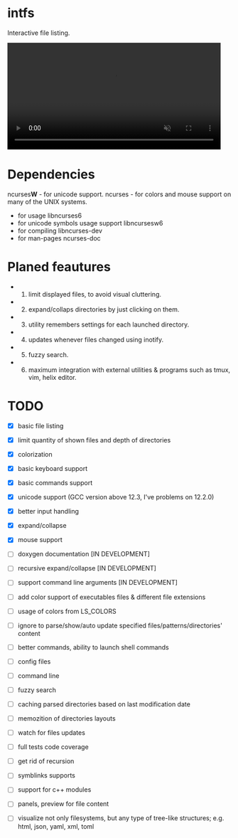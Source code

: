 # intfs
Interactive file listing.

<video width="480" autoplay loop muted>
  <source src="https://github.com/serkosal/intfl/blob/main/demo.mp4?raw=true" type="video/mp4">
  Ваш браузер не поддерживает видео.
</video>



# Dependencies
ncurses**W** - for unicode support.
ncurses      - for colors and mouse support on many of the UNIX systems. 

- for usage libncurses6 
- for unicode symbols usage support libncursesw6 
- for compiling libncurses-dev 
- for man-pages ncurses-doc

# Planed feautures

- 1. limit displayed files, to avoid visual cluttering.
- 2. expand/collaps directories by just clicking on them.
- 3. utility remembers settings for each launched directory.
- 4. updates whenever files changed using inotify.
- 5. fuzzy search.
- 6. maximum integration with external utilities & programs such as tmux, vim, helix editor.

# TODO

 - [x] basic file listing
 - [x] limit quantity of shown files and depth of directories 
 - [x] colorization
 - [x] basic keyboard support
 - [x] basic commands support

 - [x] unicode support (GCC version above 12.3, I've problems on 12.2.0)
 - [x] better input handling
 - [x] expand/collapse
 - [x] mouse support
 - [ ] doxygen documentation [IN DEVELOPMENT]
 - [ ] recursive expand/collapse [IN DEVELOPMENT]
 - [ ] support command line arguments [IN DEVELOPMENT]
 - [ ] add color support of executables files & different file extensions
 - [ ] usage of colors from LS_COLORS
 - [ ] ignore to parse/show/auto update specified files/patterns/directories' content


 - [ ] better commands, ability to launch shell commands

 - [ ] config files
 - [ ] command line
 - [ ] fuzzy search 
 - [ ] caching parsed directories based on last modification date
 - [ ] memozition of directories layouts
 - [ ] watch for files updates
 - [ ] full tests code coverage

 - [ ] get rid of recursion
 - [ ] symblinks supports 
 - [ ] support for c++ modules
 - [ ] panels, preview for file content

 - [ ] visualize not only filesystems, but any type of tree-like structures;
       e.g. html, json, yaml, xml, toml 
